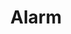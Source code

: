 ---
title: Alarm
tags: ["alarm", "notification", "alert", "reminder", "clock", "time", "schedule"]
icon: alarm
svg: '<svg xmlns="http://www.w3.org/2000/svg" width="24" height="24" fill="none" viewBox="0 0 24 24" stroke-width="1.5" stroke-linecap="round" stroke-linejoin="round" stroke="currentColor"><path d="M3 5.231 6.15 3M21 5.231 17.85 3M20 13a8 8 0 1 1-16 0 8 8 0 0 1 16 0"/><path d="M12 8.5v5l3 2"/></svg>'
---
